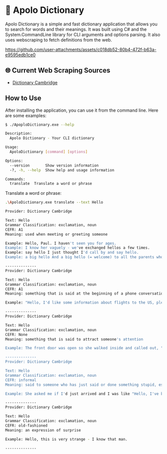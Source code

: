 ﻿# 📝 Apolo Dictionary
Apolo Dictionary is a simple and fast dictionary application that allows you to search for words and their meanings. It was built using C# and the System.CommandLine library for CLI arguments and options parsing. It also uses webscraping to fetch definitions from the web.



https://github.com/user-attachments/assets/c018db52-80b4-472f-b63a-e9595edb1ce0



## 🌐 Current Web Scraping Sources
- [Dictionary Cambridge](https://dictionary.cambridge.org)

## How to Use

After installing the application, you can use it from the command line. Here are some examples:

```bash
$ ./ApoploDictionary.exe --help

Description:
  Apolo Dictionary - Your CLI dictionary

Usage:
  ApoloDictionary [command] [options]

Options:
  --version       Show version information
  -?, -h, --help  Show help and usage information

Commands:
  translate  Translate a word or phrase
```

Translate a word or phrase:

```bash
.\ApoloDictionary.exe translate --text Hello

Provider: Dictionary Cambridge

Text: Hello
Grammar Classification: exclamation, noun
CEFR: A1
Meaning: used when meeting or greeting someone

Example: Hello, Paul. I haven't seen you for ages.
Example: I know her vaguely - we've exchanged hellos a few times.
Example: say hello I just thought I'd call by and say hello.
Example: a big hello And a big hello (= welcome) to all the parents who've come to see the show.

--------------
Provider: Dictionary Cambridge

Text: Hello
Grammar Classification: exclamation, noun
CEFR: A1
Meaning: something that is said at the beginning of a phone conversation

Example: "Hello, I'd like some information about flights to the US, please."

--------------
Provider: Dictionary Cambridge

Text: Hello
Grammar Classification: exclamation, noun
CEFR: None
Meaning: something that is said to attract someone's attention

Example: The front door was open so she walked inside and called out, "Hello! Is there anybody in?"

--------------
Provider: Dictionary Cambridge

Text: Hello
Grammar Classification: exclamation, noun
CEFR: informal
Meaning: said to someone who has just said or done something stupid, especially something that shows they are not noticing what is happening

Example: She asked me if I'd just arrived and I was like "Hello, I've been here for an hour."

--------------
Provider: Dictionary Cambridge

Text: Hello
Grammar Classification: exclamation, noun
CEFR: old-fashioned
Meaning: an expression of surprise

Example: Hello, this is very strange - I know that man.

--------------
```

